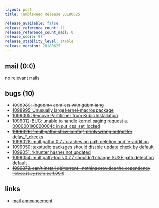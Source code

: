 ```yaml
---
layout: post
title: Tumbleweed Release 20180625

release_available: false
release_reference_count: 10
release_reference_count_mail: 0
release_score: 97
release_stability_level: stable
release_version: 20180625
---
```


## mail (0:0)

no relevant mails

## bugs (10)

<!--more-->

- ~~[1098989: libgdbm4 conflicts with gdbm-lang](https://bugzilla.opensuse.org/show_bug.cgi?id=1098989)~~
- [1098995: Unusually large kernel-macros package](https://bugzilla.opensuse.org/show_bug.cgi?id=1098995)
- [1099005: Remove Partitioner from Kubic Installation](https://bugzilla.opensuse.org/show_bug.cgi?id=1099005)
- [1099012: BUG: unable to handle kernel paging request at 000000100000004c in put_css_set_locked](https://bugzilla.opensuse.org/show_bug.cgi?id=1099012)
- ~~[1099026: "multipathd show config" prints wrong output for delay_*_checks](https://bugzilla.opensuse.org/show_bug.cgi?id=1099026)~~
- [1099028: multipathd 0.7.7 crashes on path deletion and re-addition](https://bugzilla.opensuse.org/show_bug.cgi?id=1099028)
- [1099050: texstudio packages should disable update check by default](https://bugzilla.opensuse.org/show_bug.cgi?id=1099050)
- [1099051: rkhunter hashes not updated](https://bugzilla.opensuse.org/show_bug.cgi?id=1099051)
- [1099054: multipath-tools 0.7.7 shouldn't change SUSE path detection default](https://bugzilla.opensuse.org/show_bug.cgi?id=1099054)
- ~~[1099073: can't install qbittorrent : nothing provides the dependency libboost_system.so.1.66.0](https://bugzilla.opensuse.org/show_bug.cgi?id=1099073)~~



## links

- [mail announcement](https://lists.opensuse.org/opensuse-factory/2018-06/msg00340.html)
